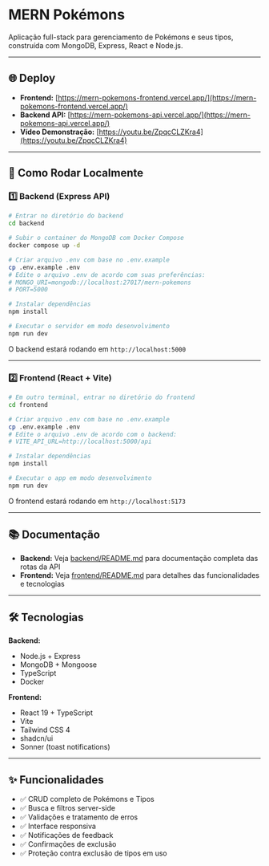 # MERN Pokémons

Aplicação full-stack para gerenciamento de Pokémons e seus tipos, construída com MongoDB, Express, React e Node.js.

---

## 🌐 Deploy

- **Frontend:** [https://mern-pokemons-frontend.vercel.app/](https://mern-pokemons-frontend.vercel.app/)
- **Backend API:** [https://mern-pokemons-api.vercel.app/](https://mern-pokemons-api.vercel.app/)
- **Vídeo Demonstração:** [https://youtu.be/ZpqcCLZKra4](https://youtu.be/ZpqcCLZKra4)

---

## 🚀 Como Rodar Localmente

### 1️⃣ Backend (Express API)

```bash
# Entrar no diretório do backend
cd backend

# Subir o container do MongoDB com Docker Compose
docker compose up -d

# Criar arquivo .env com base no .env.example
cp .env.example .env
# Edite o arquivo .env de acordo com suas preferências:
# MONGO_URI=mongodb://localhost:27017/mern-pokemons
# PORT=5000

# Instalar dependências
npm install

# Executar o servidor em modo desenvolvimento
npm run dev
```

O backend estará rodando em `http://localhost:5000`

---

### 2️⃣ Frontend (React + Vite)

```bash
# Em outro terminal, entrar no diretório do frontend
cd frontend

# Criar arquivo .env com base no .env.example
cp .env.example .env
# Edite o arquivo .env de acordo com o backend:
# VITE_API_URL=http://localhost:5000/api

# Instalar dependências
npm install

# Executar o app em modo desenvolvimento
npm run dev
```

O frontend estará rodando em `http://localhost:5173`

---

## 📚 Documentação

- **Backend:** Veja [backend/README.md](./backend/README.md) para documentação completa das rotas da API
- **Frontend:** Veja [frontend/README.md](./frontend/README.md) para detalhes das funcionalidades e tecnologias

---

## 🛠️ Tecnologias

**Backend:**
- Node.js + Express
- MongoDB + Mongoose
- TypeScript
- Docker

**Frontend:**
- React 19 + TypeScript
- Vite
- Tailwind CSS 4
- shadcn/ui
- Sonner (toast notifications)

---

## ✨ Funcionalidades

- ✅ CRUD completo de Pokémons e Tipos
- ✅ Busca e filtros server-side
- ✅ Validações e tratamento de erros
- ✅ Interface responsiva
- ✅ Notificações de feedback
- ✅ Confirmações de exclusão
- ✅ Proteção contra exclusão de tipos em uso

